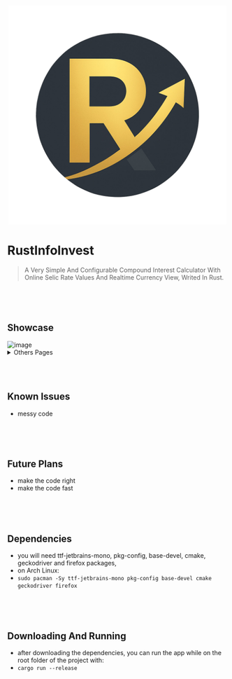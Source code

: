 
<p align="center">
  <img width="500" alt="RustInfoInvest Logo" src="assets/icon/RustInfoInvest_LOGO_WITHOUT_BG.png">
</p>

# RustInfoInvest
> A Very Simple And Configurable Compound Interest Calculator With Online Selic Rate Values And Realtime Currency View, Writed In Rust. 

<br/>
<br/>
<br/>

## **Showcase**
<img width="1920" height="1080" alt="image" src="https://github.com/user-attachments/assets/40825d0d-c4be-461c-8f21-4e5168540b8c" />
<details> <summary>Others Pages</summary>

  
- Realtime Currency Page
<img width="1920" height="1080" alt="image" src="https://github.com/user-attachments/assets/cdc837dc-6566-4ad2-a81c-cc36c9c4bf3e" />


- Investment Wallet Page
<img width="1920" height="1080" alt="image" src="https://github.com/user-attachments/assets/426737c6-ef7a-45d8-a563-4b040589b169" />


- Selic Historic Page
<img width="1920" height="1080" alt="image" src="https://github.com/user-attachments/assets/e271d895-0ac6-41a2-8720-feb6eca3634f" />
</details>

<br/>
<br/>
<br/>

## **Known Issues**
- messy code

<br/>
<br/>
<br/>

## **Future Plans**
- make the code right
- make the code fast

<br/>
<br/>
<br/>

## **Dependencies**
- you will need ttf-jetbrains-mono, pkg-config, base-devel, cmake, geckodriver and firefox packages,
- on Arch Linux: 
- ```sudo pacman -Sy ttf-jetbrains-mono pkg-config base-devel cmake geckodriver firefox```

<br/>
<br/>
<br/>

## **Downloading And Running**
- after downloading the dependencies, you can run the app while on the root folder of the project with:
- ```cargo run --release```
